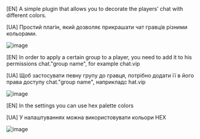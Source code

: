 [EN] A simple plugin that allows you to decorate the players’ chat with different colors.

[UA] Простий плагін, який дозволяє прикрашати чат гравців різними кольорами.

![image](https://github.com/Maximjetfs1305/UCGS_RichChat/assets/147804958/299d8d94-badb-4616-9ed4-d7e6146691e6)

[EN] In order to apply a certain group to a player, you need to add it to his permissions chat."group name", 
for example chat.vip

[UA] Щоб застосувати певну групу до гравця, потрібно додати її в його права доступу chat."group name",
наприкладc hat.vip

![image](https://github.com/Maximjetfs1305/UCGS_RichChat/assets/147804958/d497338b-3406-4c25-8ca9-41d11dd0f137)


[EN] In the settings you can use hex palette colors      

[UA] У налаштуваннях можна використовувати кольори HEX

![image](https://github.com/Maximjetfs1305/UCGS_RichChat/assets/147804958/c9f0a6ef-0f48-4876-a423-0b1b82450c33)
